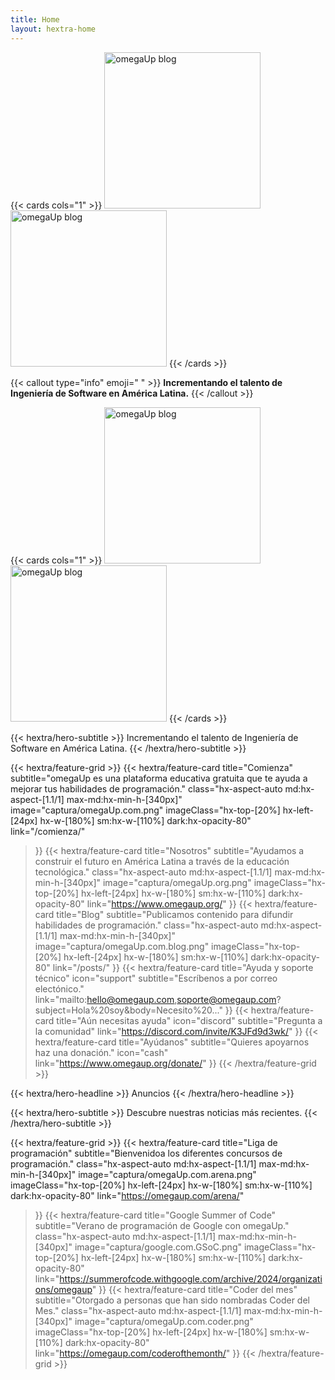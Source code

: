 ```yaml
---
title: Home
layout: hextra-home
---
```



{{< cards cols="1" >}}
  <img class="hx-text-center hx-hidden dark:hx-block" src="/logo/omegaUp-dark.webp" alt="omegaUp blog" width="250">
  <img class="hx-text-center hx-block dark:hx-hidden" src="/logo/omegaUp.webp" alt="omegaUp blog" width="250">
{{< /cards >}}

{{< callout type="info" emoji=" " >}}
  **Incrementando el talento de Ingeniería de Software en América Latina.**
{{< /callout >}}

<div class="hx-mt-6 hx-mb-6">
{{< cards cols="1" >}}
  <img class="hx-text-center hx-hidden dark:hx-block" src="/logo/omegaUp-dark.webp" alt="omegaUp blog" width="250">
  <img class="hx-text-center hx-block dark:hx-hidden" src="/logo/omegaUp.webp" alt="omegaUp blog" width="250">
{{< /cards >}}

{{< hextra/hero-subtitle >}}
  Incrementando el talento de Ingeniería de Software en América Latina.
{{< /hextra/hero-subtitle >}}

{{< hextra/feature-grid >}}
  {{< hextra/feature-card
    title="Comienza"
    subtitle="omegaUp es una plataforma educativa gratuita que te ayuda a mejorar tus habilidades de programación."
    class="hx-aspect-auto md:hx-aspect-[1.1/1] max-md:hx-min-h-[340px]"
    image="captura/omegaUp.com.png"
    imageClass="hx-top-[20%] hx-left-[24px] hx-w-[180%] sm:hx-w-[110%] dark:hx-opacity-80"
    link="/comienza/"
  >}}
  {{< hextra/feature-card
    title="Nosotros"
    subtitle="Ayudamos a construir el futuro en América Latina a través de la educación tecnológica."
    class="hx-aspect-auto md:hx-aspect-[1.1/1] max-md:hx-min-h-[340px]"
    image="captura/omegaUp.org.png"
    imageClass="hx-top-[20%] hx-left-[24px] hx-w-[180%] sm:hx-w-[110%] dark:hx-opacity-80"
    link="https://www.omegaup.org/"
  >}}
  {{< hextra/feature-card
    title="Blog"
    subtitle="Publicamos contenido para difundir habilidades de programación."
    class="hx-aspect-auto md:hx-aspect-[1.1/1] max-md:hx-min-h-[340px]"
    image="captura/omegaUp.com.blog.png"
    imageClass="hx-top-[20%] hx-left-[24px] hx-w-[180%] sm:hx-w-[110%] dark:hx-opacity-80"
    link="/posts/"
  >}}
  {{< hextra/feature-card
    title="Ayuda y soporte técnico" icon="support" 
    subtitle="Escríbenos a por correo electónico."
    link="mailto:hello@omegaup.com,soporte@omegaup.com?subject=Hola%20soy&body=Necesito%20..."
  >}}
  {{< hextra/feature-card
    title="Aún necesitas ayuda" icon="discord" 
    subtitle="Pregunta a la comunidad"
    link="https://discord.com/invite/K3JFd9d3wk/"
  >}}
  {{< hextra/feature-card
    title="Ayúdanos"
    subtitle="Quieres apoyarnos haz una donación." icon="cash" 
    link="https://www.omegaup.org/donate/"
  >}}
{{< /hextra/feature-grid >}}
</div>

<div class="hx-mt-6 hx-mb-6">
{{< hextra/hero-headline >}}
  Anuncios
{{< /hextra/hero-headline >}}

{{< hextra/hero-subtitle >}}
  Descubre nuestras noticias más recientes.
{{< /hextra/hero-subtitle >}}

{{< hextra/feature-grid >}}
  {{< hextra/feature-card
    title="Liga de programación"
    subtitle="Bienvenidoa los diferentes concursos de programación."
    class="hx-aspect-auto md:hx-aspect-[1.1/1] max-md:hx-min-h-[340px]"
    image="captura/omegaUp.com.arena.png"
    imageClass="hx-top-[20%] hx-left-[24px] hx-w-[180%] sm:hx-w-[110%] dark:hx-opacity-80"
    link="https://omegaup.com/arena/"
  >}}
  {{< hextra/feature-card
    title="Google Summer of Code"
    subtitle="Verano de programación de Google con omegaUp."
    class="hx-aspect-auto md:hx-aspect-[1.1/1] max-md:hx-min-h-[340px]"
    image="captura/google.com.GSoC.png"
    imageClass="hx-top-[20%] hx-left-[24px] hx-w-[180%] sm:hx-w-[110%] dark:hx-opacity-80"
    link="https://summerofcode.withgoogle.com/archive/2024/organizations/omegaup"
  >}}
  {{< hextra/feature-card
    title="Coder del mes"
    subtitle="Otorgado a personas que han sido nombradas Coder del Mes."
    class="hx-aspect-auto md:hx-aspect-[1.1/1] max-md:hx-min-h-[340px]"
    image="captura/omegaUp.com.coder.png"
    imageClass="hx-top-[20%] hx-left-[24px] hx-w-[180%] sm:hx-w-[110%] dark:hx-opacity-80"
    link="https://omegaup.com/coderofthemonth/"
  >}}
{{< /hextra/feature-grid >}}
</div>